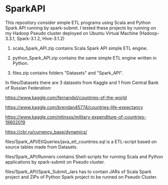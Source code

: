 # SparkAPI
This repository consider simple ETL programs using Scala and Python Spark API running by spark-submit. 
I tested these projects by running on my Hadoop Pseudo cluster deployed on Ubuntu Virtual Machine (Hadoop-3.3.1, Spark-3.1.2, Hive-3.1.2)

1) scala_Spark_API.zip contains Scala Spark API simple ETL engine. 

2) python_Spark_API.zip contains the same simple ETL engine written in Python.

3) files.zip contains folders "Datasets" and "Spark_API".

In files/Datasets there are 3 datasets from Kaggle and 1 from Central Bank of Russian Federation:

https://www.kaggle.com/fernandol/countries-of-the-world

https://www.kaggle.com/brendan45774/countries-life-expectancy

https://www.kaggle.com/nitinsss/military-expenditure-of-countries-19602019

https://cbr.ru/currency_base/dynamics/

files/Spark_API/EtlQueries/java_etl_countries.sql is a ETL-script based on source tables made from Datasets.

files/Spark_API/Runners contains Shell-scripts for running Scala and Python applications by spark-submit on Pseudo cluster.

files/Spark_API/Spark_Submit_Jars has to contain JARs of Scala Spark project and ZIPs of Python Spark project to be runned on Pseudo Cluster.
